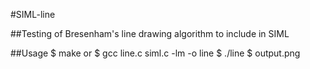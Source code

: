 #SIML-line

##Testing of Bresenham's line drawing algorithm to include in SIML

##Usage
    $ make
or
    $ gcc line.c siml.c -lm -o line
    $ ./line
    $ <your-image-viewer> output.png

